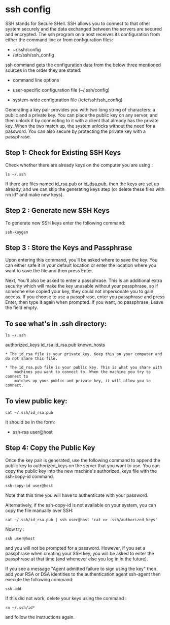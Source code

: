 # ssh config
SSH stands for Secure SHell. SSH allows you to connect to that other system
securely and the data exchanged between the servers are secured and encrypted. 
The ssh program on a host receives its configuration from either the command 
line or from configuration files:
 
   * ~/.ssh/config 
   * /etc/ssh/ssh_config

ssh command gets the configuration data from the below three mentioned sources 
in the order they are stated:
  
   * command line options 
    
   * user-specific configuration file (~/.ssh/config)
    
   * system-wide configuration file (/etc/ssh/ssh_config)

Generating a key pair provides you with two long string of characters: a public
and a private key. You can place the public key on any server, and then unlock 
it by connecting to it with a client that already has the private key. When the
two match up, the system unlocks without the need for a password. You can also 
secure by protecting the private key with a passphrase.

## Step 1: Check for Existing SSH Keys
  
Check whether there are already keys on the computer you are using :
	
	ls ~/.ssh

If there are files named id_rsa.pub or id_dsa.pub, then the keys are set up 
already, and we can skip the generating keys step (or delete these files with
rm id* and make new keys).

## Step 2 : Generate new SSH Keys

To generate new SSH keys enter the following command:

	ssh-keygen

## Step 3 : Store the Keys and Passphrase

Upon entering this command, you'll be asked where to save the key. You can 
either safe it in your default location or enter the location where you want
to save the file and then press Enter.

Next, You'll also be asked to enter a passphrase. This is an additional extra
security which will make the key unusable without your passphrase, so if 
someone else copied your key, they could not impersonate you to gain access. 
If you choose to use a passphrase, enter you passphrase and press Enter, then 
type it again when prompted. If you want, no passphrase, Leave the field empty.

## To see what's in .ssh directory:

	ls ~/.ssh

authorized_keys  id_rsa  id_rsa.pub  known_hosts

	* The id_rsa file is your private key. Keep this on your computer and do not share this file.

	* The id_rsa.pub file is your public key. This is what you share with 
		machines you want to connect to. When the machine you try to connect to
		matches up your public and private key, it will allow you to connect.

## To view public key:

	cat ~/.ssh/id_rsa.pub
	
It should be in the form:

* ssh-rsa <LONG STRING OF RANDOM CHARACTERS> user@host

## Step 4: Copy the Public Key

Once the key pair is generated, use the following command to append the public
key to authorized_keys on the server that you want to use. You can copy the
public key into the new machine's authorized_keys file with the ssh-copy-id 
command. 

	ssh-copy-id user@host

Note that this time you will have to authenticate with your password.

Alternatively, if the ssh-copy-id is not available on your system, you can copy
the file manually over SSH:

	cat ~/.ssh/id_rsa.pub | ssh user@host 'cat >> .ssh/authorized_keys'

Now try :

	ssh user@host 

and you will not be prompted for a password. However, if you set a passphrase 
when creating your SSH key, you will be asked to enter the
passphrase at that time (and whenever else you log in in the future).

If you see a message "Agent admitted failure to sign using the key" then add 
your RSA or DSA identities to the authentication agent ssh-agent then execute the 
following command:

	ssh-add

If this did not work, delete your keys using the command :
	
	rm ~/.ssh/id* 
	
and follow the instructions again.
